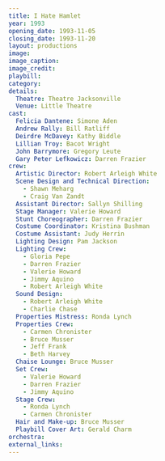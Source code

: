 ```yaml
---
title: I Hate Hamlet
year: 1993
opening_date: 1993-11-05
closing_date: 1993-11-20
layout: productions
image:
image_caption:
image_credit:
playbill: 
category: 
details:
  Theatre: Theatre Jacksonville
  Venue: Little Theatre
cast:
  Felicia Dantene: Simone Aden
  Andrew Rally: Bill Ratliff
  Deirdre McDavey: Kathy Biddle
  Lillian Troy: Bacot Wright
  John Barrymore: Gregory Leute
  Gary Peter Lefkowicz: Darren Frazier
crew:
  Artistic Director: Robert Arleigh White
  Scene Design and Technical Direction:
    - Shawn Meharg
    - Craig Van Zandt
  Assistant Director: Sallyn Shilling
  Stage Manager: Valerie Howard
  Stunt Choreographer: Darren Frazier
  Costume Coordinator: Kristina Bushman
  Costume Assistant: Judy Herrin
  Lighting Design: Pam Jackson
  Lighting Crew:
    - Gloria Pepe
    - Darren Frazier
    - Valerie Howard
    - Jimmy Aquino
    - Robert Arleigh White
  Sound Design:
    - Robert Arleigh White
    - Charlie Chase
  Properties Mistress: Ronda Lynch
  Properties Crew:
    - Carmen Chronister
    - Bruce Musser
    - Jeff Frank
    - Beth Harvey
  Chaise Lounge: Bruce Musser
  Set Crew:
    - Valerie Howard
    - Darren Frazier
    - Jimmy Aquino
  Stage Crew:
    - Ronda Lynch
    - Carmen Chronister
  Hair and Make-up: Bruce Musser
  Playbill Cover Art: Gerald Charm
orchestra:
external_links:
---
```


